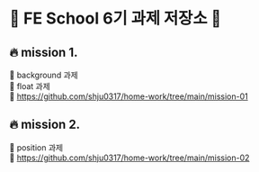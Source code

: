 # :punch: FE School 6기 과제 저장소  :punch:
 
## :fire: mission 1.
:small_blue_diamond: background 과제 <br>
:small_blue_diamond: float 과제 <br>
:link: https://github.com/shju0317/home-work/tree/main/mission-01

## :fire: mission 2.
:small_blue_diamond: position 과제 <br>
:link: https://github.com/shju0317/home-work/tree/main/mission-02
